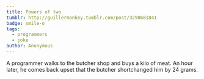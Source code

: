 ```yaml
---
title: Powers of two
tumblr: http://guillermonkey.tumblr.com/post/3290681841
badge: smile-o
tags:
  - programmers
  - joke
author: Anonymous
---
```


A programmer walks to the butcher shop and buys a kilo of meat. An hour later, he comes back upset that the butcher shortchanged him by 24 grams.
